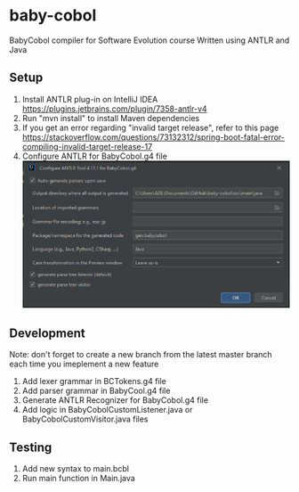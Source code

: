 # baby-cobol
BabyCobol compiler for Software Evolution course
Written using ANTLR and Java

## Setup
1. Install ANTLR plug-in on IntelliJ IDEA https://plugins.jetbrains.com/plugin/7358-antlr-v4
2. Run "mvn install" to install Maven dependencies
3. If you get an error regarding "invalid target release", refer to this page https://stackoverflow.com/questions/73132312/spring-boot-fatal-error-compiling-invalid-target-release-17
4. Configure ANTLR for BabyCobol.g4 file
![Configure ANTLR.png](assets/Configure%20ANTLR.png)

## Development
Note: don't forget to create a new branch from the latest master branch each time you imeplement a new feature
1. Add lexer grammar in BCTokens.g4 file
2. Add parser grammar in BabyCool.g4 file
3. Generate ANTLR Recognizer for BabyCobol.g4 file
4. Add logic in BabyCobolCustomListener.java or BabyCobolCustomVisitor.java files

## Testing
1. Add new syntax to main.bcbl
2. Run main function in Main.java
